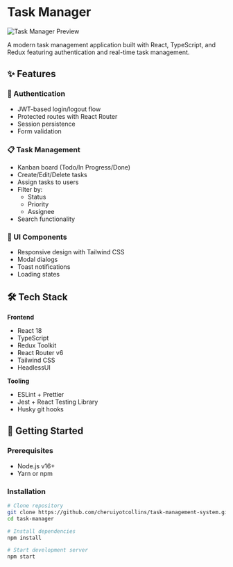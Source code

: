 # Task Manager

![Task Manager Preview](screenshot.png)

A modern task management application built with React, TypeScript, and Redux featuring authentication and real-time task management.

## ✨ Features

### 🔐 Authentication

- JWT-based login/logout flow
- Protected routes with React Router
- Session persistence
- Form validation

### 📋 Task Management

- Kanban board (Todo/In Progress/Done)
- Create/Edit/Delete tasks
- Assign tasks to users
- Filter by:
  - Status
  - Priority
  - Assignee
- Search functionality

### 🎨 UI Components

- Responsive design with Tailwind CSS
- Modal dialogs
- Toast notifications
- Loading states

## 🛠 Tech Stack

**Frontend**

- React 18
- TypeScript
- Redux Toolkit
- React Router v6
- Tailwind CSS
- HeadlessUI

**Tooling**

- ESLint + Prettier
- Jest + React Testing Library
- Husky git hooks

## 🚀 Getting Started

### Prerequisites

- Node.js v16+
- Yarn or npm

### Installation

```bash
# Clone repository
git clone https://github.com/cheruiyotcollins/task-management-system.git
cd task-manager

# Install dependencies
npm install

# Start development server
npm start
```
